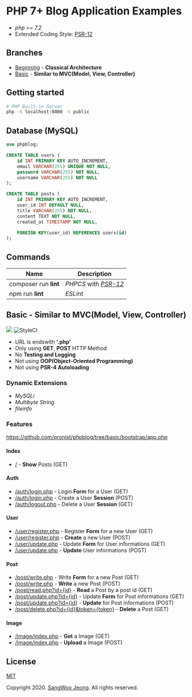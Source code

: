# PHP 7+ Blog Application Examples

* *php >= 7.2*
* Extended Coding Style: [PSR-12](https://www.php-fig.org/psr/psr-12/)

## Branches

* [Beginning](https://github.com/pronist/phpblog/tree/beginning) - **Classical Architecture**
* [Basic](https://github.com/pronist/phpblog/tree/basic) - **Similar to MVC(Model, View, Controller)**

## Getting started

```bash
# PHP Built-in Server
php -S localhost:8080 -t public
```

## Database (MySQL)

```sql
use phpblog;

CREATE TABLE users (
    id INT PRIMARY KEY AUTO_INCREMENT,
    email VARCHAR(255) UNIQUE NOT NULL,
    password VARCHAR(255) NOT NULL,
    username VARCHAR(255) NOT NULL
);

CREATE TABLE posts (
    id INT PRIMARY KEY AUTO_INCREMENT,
    user_id INT DEFAULT NULL,
    title VARCHAR(255) NOT NULL,
    content TEXT NOT NULL,
    created_at TIMESTAMP NOT NULL,

    FOREIGN KEY(user_id) REFERENCES users(id)
);
```

## Commands

Name|Description|
----|-----------|
composer run **lint**|*PHPCS* with *[PSR-12](https://www.php-fig.org/psr/psr-12/)*
npm run **lint**|*ESLint*

## Basic - Similar to MVC(Model, View, Controller)

<p>
    <img src="https://travis-ci.com/pronist/phpblog.svg?branch=basic">
    <img src="https://github.styleci.io/repos/231950937/shield?branch=basic" alt="StyleCI">
</p>

* URL is endswith **'.php'**
* Only using **GET**, **POST** HTTP Method
* No **Testing and Logging**
* Not using **OOP(Object-Oriented Programming)**
* Not using **PSR-4 Autoloading**

### Dynamic Extensions

* *MySQLi*
* *Multibyte String*
* *fileinfo*

### Features

<https://github.com/pronist/phpblog/tree/basic/bootstrap/app.php>

#### Index

* [/](https://github.com/pronist/phpblog/tree/basic/public/index.php) - **Show** Posts (GET)

#### Auth

* [/auth/login.php](https://github.com/pronist/phpblog/tree/basic/public/auth/login.php) - Login **Form** for a User (GET)
* [/auth/login.php](https://github.com/pronist/phpblog/tree/basic/public/auth/login.php) - Create a User **Session** (POST)
* [/auth/logout.php](https://github.com/pronist/phpblog/tree/basic/public/auth/logout.php) - Delete a User **Session** (GET)

#### User

* [/user/register.php](https://github.com/pronist/phpblog/tree/basic/public/user/register.php) - Register **Form** for a new User (GET)
* [/user/register.php](https://github.com/pronist/phpblog/tree/basic/public/user/register.php) - **Create** a new User (POST)
* [/user/update.php](https://github.com/pronist/phpblog/tree/basic/public/user/update.php) - Update **Form** for User informations (GET)
* [/user/update.php](https://github.com/pronist/phpblog/tree/basic/public/user/update.php) - **Update** User informations (POST)

#### Post

* [/post/write.php](https://github.com/pronist/phpblog/tree/basic/public/post/write.php) - Write **Form** for a new Post (GET)
* [/post/write.php](https://github.com/pronist/phpblog/tree/basic/public/post/write.php) - **Write** a new Post (POST)
* [/post/read.php?id={id}](https://github.com/pronist/phpblog/tree/basic/public/post/read.php) - **Read** a Post by a post id (GET)
* [/post/update.php?id={id}](https://github.com/pronist/phpblog/tree/basic/public/post/update.php) - Update **Form** for Post informations (GET)
* [/post/update.php?id={id}](https://github.com/pronist/phpblog/tree/basic/public/post/update.php) - **Update** for Post informations (POST)
* [/post/delete.php?id={id}&token={token}](https://github.com/pronist/phpblog/tree/basic/public/post/delete.php) - **Delete** a Post (GET)

#### Image

* [/image/index.php](https://github.com/pronist/phpblog/tree/basic/public/image/index.php) - **Get** a Image (GET)
* [/image/index.php](https://github.com/pronist/phpblog/tree/basic/public/image/index.php) - **Upload** a Image (POST)

## License

[MIT](https://github.com/pronist/phpblog/blob/basic/LICENSE)

Copyright 2020. [SangWoo Jeong](https://github.com/pronist). All rights reserved.
